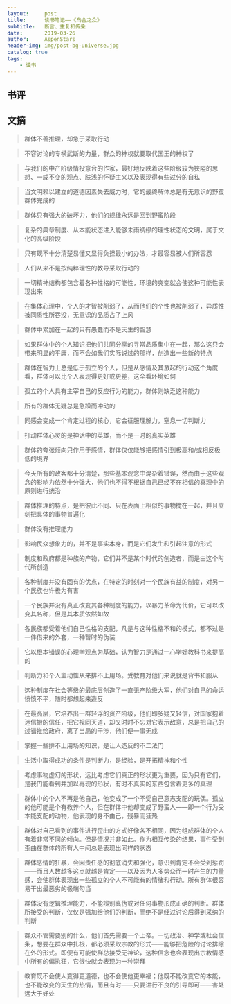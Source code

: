```yaml
---
layout:     post
title:      读书笔记——《乌合之众》
subtitle:   断言、重复和传染
date:       2019-03-26
author:     AspenStars
header-img: img/post-bg-universe.jpg
catalog: true
tags:
    - 读书
---
```

## 书评


## 文摘

> 群体不善推理，却急于采取行动  

> 不容讨论的专横武断的力量，群众的神权就要取代国王的神权了  

> 与我们的中产阶级情投意合的作家，最好地反映着这些阶级较为狭隘的思想、一成不变的观点、肤浅的怀疑主义以及表现得有些过分的自私  

> 当文明赖以建立的道德因素失去威力时，它的最终解体总是有无意识的野蛮群体完成的 

> 群体只有强大的破坏力，他们的规律永远是回到野蛮阶段  

> 复杂的典章制度、从本能状态进入能够未雨绸缪的理性状态的文明，属于文化的高级阶段  

> 只有既不十分清楚易懂又显得负担最小的办法，才最容易被人们所容忍  

> 人们从来不是按纯粹理性的教导采取行动的

> 一切精神结构都包含着各种性格的可能性，环境的突变就会使这种可能性表现出来

> 在集体心理中，个人的才智被削弱了，从而他们的个性也被削弱了，异质性被同质性所吞没，无意识的品质占了上风

> 群体中累加在一起的只有愚蠢而不是天生的智慧

> 如果群体中的个人知识把他们共同分享的寻常品质集中在一起，那么这只会带来明显的平庸，而不会如我们实际说过的那样，创造出一些新的特点

> 群体在智力上总是低于孤立的个人，但是从感情及其激起的行动这个角度看，群体可以比个人表现得更好或更差，这全看环境如何

> 孤立的个人具有主宰自己的反应行为的能力，群体则缺乏这种能力

> 所有的群体无疑总是急躁而冲动的

> 同感会变成一个肯定过程的核心，它会征服理解力，窒息一切判断力

> 打动群体心灵的是神话中的英雄，而不是一时的真实英雄

> 群体的夸张倾向只作用于感情，群体仅仅能够把感情引到极高和/或相反极低的境界

> 今天所有的政客都十分清楚，那些基本观念中混杂着错误，然而由于这些观念的影响力依然十分强大，他们也不得不根据自己已经不在相信的真理中的原则进行统治

> 群体推理的特点，是把彼此不同、只在表面上相似的事物搅在一起，并且立刻把具体的事物普遍化

> 群体没有推理能力

> 影响民众想象力的，并不是事实本身，而是它们发生和引起注意的形式

> 制度和政府都是种族的产物，它们并不是某个时代的创造者，而是由这个时代所创造

> 各种制度并没有固有的优点，在特定的时刻对一个民族有益的制度，对另一个民族也许极为有害

> 一个民族并没有真正改变其各种制度的能力，以暴力革命为代价，它可以改变其名称，但是其本质依然如故

> 各民族都受着他们自己性格的支配，凡是与这种性格不和的模式，都不过是一件借来的外套，一种暂时的伪装

> 它以根本错误的心理学观点为基础，认为智力是通过一心学好教科书来提高的

> 判断力和个人主动性从来排不上用场。受教育对他们来说就是背书和服从

> 这种制度在社会等级的最底层创造了一直无产阶级大军，他们对自己的命运愤愤不平，随时都想起来造反

> 在最高层，它培养出一群轻浮的资产阶级，他们即多疑又轻信，对国家抱着迷信搬的信任，把它视同天道，却又时时不忘对它表示敌意，总是把自己的过错推给政府，离了当局的干涉，他们便一事无成

> 掌握一些排不上用场的知识，是让人造反的不二法门

> 生活中取得成功的条件是判断力，是经验，是开拓精神和个性

> 考虑事物虚幻的形状，远比考虑它们真正的形状更为重要，因为只有它们，是我门能看到并加以再现的形状，有时不真实的东西包含着更多的真理

> 群体中的个人不再是他自己，他变成了一个不受自己意志支配的玩偶。孤立的他可能是个有教养个人，但在群体中他却变成了野蛮人——即一个行为受本能支配的动物，他表现的身不由己，残暴而狂热

> 群体对自己看到的事件进行歪曲的方式好像各不相同，因为组成群体的个人有着非常不同的倾向。但是情况并非如此。作为相互传染的结果，事件受到歪曲在群体的所有人中间总是表现出同样的状态

> 群体感情的狂暴，会因责任感的彻底消失和强化，意识到肯定不会受到惩罚——而且人数越多这点就越是肯定——以及因为人多势众而一时产生的力量感，会使群体表现出一些孤立的个人不可能有的情绪和行动。所有群体很容易干出最恶劣的极端勾当

> 群体没有逻辑推理能力，不能辨别真伪或对任何事物形成正确的判断。群体所接受的判断，仅仅是强加给他们的判断，而绝不是经过讨论后得到采纳的判断

> 群众不管需要别的什么，他们首先需要一个上帝。一切政治、神学或社会信条，想要在群众中扎根，都必须采取宗教的形式——能够把危险的讨论排除在外的形式。即便有可能使群总接受无神论，这种信念也会表现出宗教情感中所有的偏执狂，它很快就会表现为一种崇拜

> 教育既不会使人变得更道德，也不会使他更幸福；他既不能改变它的本能，也不能改变的天生的热情，而且有时——只要进行不良的引导即可——害处远大于好处